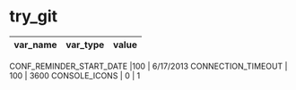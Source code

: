 try_git
=======
var_name | var_type | value
--- | --- | ---

CONF_REMINDER_START_DATE |100 | 6/17/2013
CONNECTION_TIMEOUT | 100 | 3600
CONSOLE_ICONS | 0 | 1
